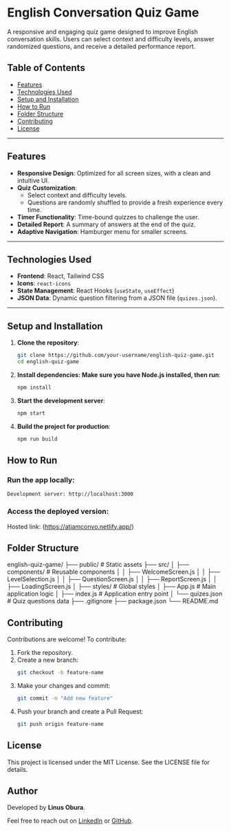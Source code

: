 # English Conversation Quiz Game

A responsive and engaging quiz game designed to improve English conversation skills. Users can select context and difficulty levels, answer randomized questions, and receive a detailed performance report.

## Table of Contents

- [Features](#features)
- [Technologies Used](#technologies-used)
- [Setup and Installation](#setup-and-installation)
- [How to Run](#how-to-run)
- [Folder Structure](#folder-structure)
- [Contributing](#contributing)
- [License](#license)

---

## Features

- **Responsive Design**: Optimized for all screen sizes, with a clean and intuitive UI.
- **Quiz Customization**:
  - Select context and difficulty levels.
  - Questions are randomly shuffled to provide a fresh experience every time.
- **Timer Functionality**: Time-bound quizzes to challenge the user.
- **Detailed Report**: A summary of answers at the end of the quiz.
- **Adaptive Navigation**: Hamburger menu for smaller screens.

---

## Technologies Used

- **Frontend**: React, Tailwind CSS
- **Icons**: `react-icons`
- **State Management**: React Hooks (`useState`, `useEffect`)
- **JSON Data**: Dynamic question filtering from a JSON file (`quizes.json`).

---

## Setup and Installation

1. **Clone the repository**:
   ```bash
   git clone https://github.com/your-username/english-quiz-game.git
   cd english-quiz-game
   ```
2. **Install dependencies: Make sure you have Node.js installed, then run**:

   ```bash
   npm install

   ```

3. **Start the development server**:

   ```bash
   npm start

   ```

4. **Build the project for production**:
   ```bash
   npm run build
   ```

## How to Run

### Run the app locally:

    Development server: http://localhost:3000

### Access the deployed version:

Hosted link: (https://atiamconvo.netlify.app/)

## Folder Structure

english-quiz-game/
├── public/ # Static assets
├── src/
│ ├── components/ # Reusable components
│ │ ├── WelcomeScreen.js
│ │ ├── LevelSelection.js
│ │ ├── QuestionScreen.js
│ │ ├── ReportScreen.js
│ │ ├── LoadingScreen.js
│ ├── styles/ # Global styles
│ ├── App.js # Main application logic
│ ├── index.js # Application entry point
│ └── quizes.json # Quiz questions data
├── .gitignore
├── package.json
└── README.md

## Contributing

Contributions are welcome! To contribute:

1. Fork the repository.
2. Create a new branch:
   ```bash
   git checkout -b feature-name
   ```
3. Make your changes and commit:
   ```bash
   git commit -m "Add new feature"
   ```
4. Push your branch and create a Pull Request:
   ```bash
   git push origin feature-name
   ```

## License

This project is licensed under the MIT License. See the LICENSE file for details.

## Author

Developed by **Linus Obura**.

Feel free to reach out on [LinkedIn](https://linkedinn.com/in/linusobura) or [GitHub](https://github.com/LINUSOBURA).
